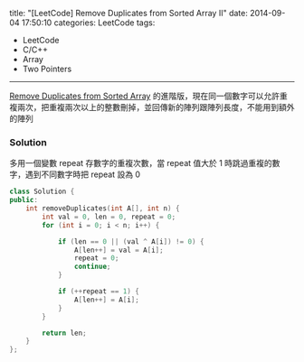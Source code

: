 title: "[LeetCode] Remove Duplicates from Sorted Array II"
date: 2014-09-04 17:50:10
categories: LeetCode
tags:
- LeetCode
- C/C++
- Array
- Two Pointers
---
[Remove Duplicates from Sorted Array](/2014/09/04/-LeetCode-Remove-Duplicates-from-Sorted-Array/) 的進階版，現在同一個數字可以允許重複兩次，把重複兩次以上的整數刪掉，並回傳新的陣列跟陣列長度，不能用到額外的陣列

<!-- more -->

### Solution

多用一個變數 repeat 存數字的重複次數，當 repeat 值大於 1 時跳過重複的數字，遇到不同數字時把 repeat 設為 0

``` c++
class Solution {
public:
    int removeDuplicates(int A[], int n) {
        int val = 0, len = 0, repeat = 0;
        for (int i = 0; i < n; i++) {

            if (len == 0 || (val ^ A[i]) != 0) {
                A[len++] = val = A[i];
                repeat = 0;
                continue;
            }

            if (++repeat == 1) {
                A[len++] = A[i];
            }
        }

        return len;
    }
};
```
